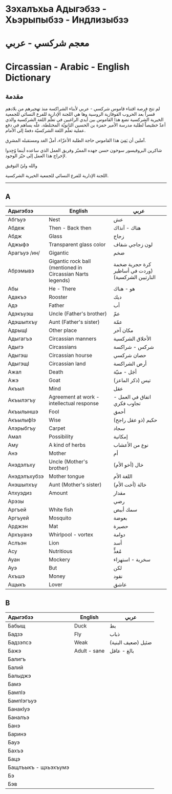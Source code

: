 # Зэхалъхьа Адыгэбзэ - Хьэрыпыбзэ - Индлизыбзэ
# معجم شركسي - عربي
# Circassian - Arabic - English Dictionary

## مقدمة
لم تتح فرصة اقتناء قاموس شركسي - عربي لأبناء الشراكسة منذ تهجيرهم من بلادهم قسراً بعد الحروب القوقازية الروسية وها هي اللجنة الإدارية للفرع النسائي للجمعية الخيرية الشركسية تضع هذا القاموس بين أيدي الراغبين في تعلّم اللغة الشركسية والذي أعدّ خصّيصاً لطلبة مدرسة الأمير حمزة بن الحسين الثانويّة المختلطة، علّه يساهم في دفع عملية تعلّم اللغة الشركسيّة دفعةً إلى الأمام.

آملين أن يَفِيَ هذا القاموس حاجة الطلبة الأعزّاء، أملُ الغد ومستقبله المشرِق.

شاكرين البروفيسور سوخون حسن جهده المميّز وفريق العمل الذي ساعده أينما وُجِدوا لإخراج هذا العمل إلى حيّز الوجود.

والله وليّ التوفيق

اللجنة الإدارية للفرع النسائي للجمعية الخيرية الشركسية.

---

## А
| Адыгэбзэ     | English                                                    | عربي                                               |
| :----------- | ---------------------------------------------------------- | -------------------------------------------------- |
| Абгъуэ       | Nest                                                       | عش                                                 |
| Абдеж        | Then - Back then                                           | هناك - آنذاك                                       |
| Абдж         | Glass                                                      | زجاج                                               |
| Аджыфэ       | Transparent glass color                                    | لون زجاجي شفاف                                     |
| Арагъуэ /ин/ | Gigantic                                                   | ضخم                                                |
| Абрэмывэ     | Gigantic rock ball (mentioned in Circassian Narts legends) | كرة حجرية ضخمة (وردت في أساطير النارتيين الشركسية) |
| Абы          | He - There                                                 | هو - هناك                                          |
| Адакъэ       | Rooster                                                    | ديك                                                |
| Адэ          | Father                                                     | أب                                                 |
| Адэкъуэш     | Uncle (Father's brother)                                   | عمّ                                                |
| Адэшыпхъу    | Aunt (Father's sister)                                     | عمّة                                               |
| АдрыщI       | Other place                                                | مكان آخر                                           |
| Адыгагъэ     | Circassian manners                                         | الأخلاق الشركسية                                   |
| Адыгэ        | Circassians                                                | شركس - شراكسة                                      |
| Адыгэш       | Circassian hourse                                          | حصان شركسي                                         |
| АдыгэщI      | Circassian land                                            | أرض الشراكسة                                       |
| Ажал         | Death                                                      | أجَل - منيّة                                       |
| Ажэ          | Goat                                                       | تيس (ذكر الماعز)                                   |
| Акъыл        | Mind                                                       | عقل                                                |
| Акъылэгъу    | Agreement at work - intellectual response                  | اتفاق في العمل - تجاوب فكري                        |
| Акъылыншэ    | Fool                                                       | أحمق                                               |
| АкъылыфIэ    | Wise                                                       | حكيم (ذو عقل راجح)                                 |
| Алэрыбгъу    | Carpet                                                     | سجاد                                               |
| Амал         | Possibility                                                | إمكانية                                            |
| Аму          | A kind of herbs                                            | نوع من الأعشاب                                     |
| Анэ          | Mother                                                     | أم                                                 |
| Анэдэлъху    | Uncle (Mother's brother)                                   | خال (أخو الأم)                                     |
| Анэдэлъхубзэ | Mother tongue                                              | اللغة الأم                                         |
| Анэшыпхъу    | Aunt (Mother's sister)                                     | خالة (أخت الأم)                                    |
| Апхуэдиз     | Amount                                                     | مقدار                                              |
| Арэзы        |                                                            | رضي                                                |
| Аргъей       | White fish                                                 | سمك أبيض                                           |
| Аргъуей      | Mosquito                                                   | بعوضة                                              |
| Арджэн       | Mat                                                        | حصيرة                                              |
| Архъуанэ     | Whirlpool - vortex                                         | دوامة                                              |
| Аслъэн       | Lion                                                       | أسد                                                |
| Асу          | Nutritious                                                 | مُغذٍّ                                             |
| Ауан         | Mockery                                                    | سخرية - استهزاء                                    |
| Ауэ          | But                                                        | لكن                                                |
| Ахъшэ        | Money                                                      | نقود                                               |
| Ащыкъ        | Lover                                                      | عاشق                                               |
## В
| Адыгэбзэ             | English      | عربي               |
| :------------------- | ------------ | ------------------ |
| Бабыщ                | Duck         | بط                 |
| Бадзэ                | Fly          | ذباب               |
| Бадзэпсэ             | Weak         | ضئيل (ضعيف البنية) |
| Бажэ                 | Adult - sane | بالغ - عاقل        |
| Балигъ               |              |                    |
| Балий                |              |                    |
| Балыджэ              |              |                    |
| Бамэ                 |              |                    |
| БампIэ               |              |                    |
| БампIэгъуэ           |              |                    |
| БанакIуэ             |              |                    |
| Баналъэ              |              |                    |
| Банэ                 |              |                    |
| Баринэ               |              |                    |
| Бауэ                 |              |                    |
| Бахъэ                |              |                    |
| Бацэ                 |              |                    |
| Бащлъыкъ - щхьэхъумэ |              |                    |
| Бэ                   |              |                    |
| Бэв                  |              |                    |
